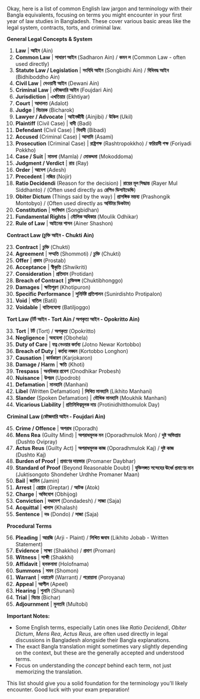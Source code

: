 Okay, here is a list of common English law jargon and terminology with their Bangla equivalents, focusing on terms you might encounter in your first year of law studies in Bangladesh. These cover various basic areas like the legal system, contracts, torts, and criminal law.

**General Legal Concepts & System**

1. **Law** | **আইন** (Ain)
2. **Common Law** | **সাধারণ আইন** (Sadharon Ain) / **কমন ল** (Common Law - often used directly)
3. **Statute Law / Legislation** | **সংবিধি আইন** (Songbidhi Ain) / **বিধিবদ্ধ আইন** (Bidhiboddho Ain)
4. **Civil Law** | **দেওয়ানী আইন** (Dewani Ain)
5. **Criminal Law** | **ফৌজদারি আইন** (Foujdari Ain)
6. **Jurisdiction** | **এখতিয়ার** (Ekhtiyar)
7. **Court** | **আদালত** (Adalot)
8. **Judge** | **বিচারক** (Bicharok)
9. **Lawyer / Advocate** | **আইনজীবী** (Ainjibi) / **উকিল** (Ukil)
10. **Plaintiff** (Civil Case) | **বাদী** (Badi)
11. **Defendant** (Civil Case) | **বিবাদী** (Bibadi)
12. **Accused** (Criminal Case) | **আসামি** (Asami)
13. **Prosecution** (Criminal Case) | **রাষ্ট্রপক্ষ** (Rashtropokkho) / **ফরিয়াদী পক্ষ** (Foriyadi Pokkho)
14. **Case / Suit** | **মামলা** (Mamla) / **মোকদ্দমা** (Mokoddoma)
15. **Judgment / Verdict** | **রায়** (Ray)
16. **Order** | **আদেশ** (Adesh)
17. **Precedent** | **নজির** (Nojir)
18. **Ratio Decidendi** (Reason for the decision) | **রায়ের মূল সিদ্ধান্ত** (Rayer Mul Siddhanto) / (Often used directly as **রেশিও ডিসাইডেন্ডি**)
19. **Obiter Dictum** (Things said by the way) | **প্রাসঙ্গিক মন্তব্য** (Prashongik Montobyo) / (Often used directly as **অবিটার ডিকটাম**)
20. **Constitution** | **সংবিধান** (Songbidhan)
21. **Fundamental Rights** | **মৌলিক অধিকার** (Moulik Odhikar)
22. **Rule of Law** | **আইনের শাসন** (Ainer Shashon)

**Contract Law (চুক্তি আইন - Chukti Ain)**

23. **Contract** | **চুক্তি** (Chukti)
24. **Agreement** | **সম্মতি** (Shommoti) / **চুক্তি** (Chukti)
25. **Offer** | **প্রস্তাব** (Prostab)
26. **Acceptance** | **স্বীকৃতি** (Shwikriti)
27. **Consideration** | **প্রতিদান** (Protidan)
28. **Breach of Contract** | **চুক্তিভঙ্গ** (Chuktibhonggo)
29. **Damages** | **ক্ষতিপূরণ** (Khotipuron)
30. **Specific Performance** | **সুনির্দিষ্ট প্রতিপালন** (Sunirdishto Protipalon)
31. **Void** | **বাতিল** (Batil)
32. **Voidable** | **বাতিলযোগ্য** (Batiljoggo)

**Tort Law (টর্ট আইন - Tort Ain / অপকৃত্য আইন - Opokritto Ain)**

33. **Tort** | **টর্ট** (Tort) / **অপকৃত্য** (Opokritto)
34. **Negligence** | **অবহেলা** (Obohela)
35. **Duty of Care** | **যত্ন নেওয়ার কর্তব্য** (Jotno Newar Kortobbo)
36. **Breach of Duty** | **কর্তব্য লঙ্ঘন** (Kortobbo Longhon)
37. **Causation** | **কার্যকারণ** (Karjokaron)
38. **Damage / Harm** | **ক্ষতি** (Khoti)
39. **Trespass** | **অনধিকার প্রবেশ** (Onodhikar Probesh)
40. **Nuisance** | **উপদ্রব** (Upodrob)
41. **Defamation** | **মানহানি** (Manhani)
42. **Libel** (Written Defamation) | **লিখিত মানহানি** (Likhito Manhani)
43. **Slander** (Spoken Defamation) | **মৌখিক মানহানি** (Moukhik Manhani)
44. **Vicarious Liability** | **প্রতিনিধিত্বমূলক দায়** (Protinidhitthomulok Day)

**Criminal Law (ফৌজদারি আইন - Foujdari Ain)**

45. **Crime / Offence** | **অপরাধ** (Oporadh)
46. **Mens Rea** (Guilty Mind) | **অপরাধমূলক মন** (Oporadhmulok Mon) / **দুষ্ট অভিপ্রায়** (Dushto Ovipray)
47. **Actus Reus** (Guilty Act) | **অপরাধমূলক কাজ** (Oporadhmulok Kaj) / **দুষ্ট কাজ** (Dushto Kaj)
48. **Burden of Proof** | **প্রমাণের দায়ভার** (Promaner Daybhar)
49. **Standard of Proof** (Beyond Reasonable Doubt) | **যুক্তিসঙ্গত সন্দেহের ঊর্ধ্বে প্রমাণের মান** (Juktisongoto Shondeher Urdhhe Promaner Maan)
50. **Bail** | **জামিন** (Jamin)
51. **Arrest** | **গ্রেপ্তার** (Greptar) / **আটক** (Atok)
52. **Charge** | **অভিযোগ** (Obhijog)
53. **Conviction** | **দণ্ডাদেশ** (Dondadesh) / **সাজা** (Saja)
54. **Acquittal** | **খালাস** (Khalash)
55. **Sentence** | **দণ্ড** (Dondo) / **সাজা** (Saja)

**Procedural Terms**

56. **Pleading** | **আরজি** (Arji - Plaint) / **লিখিত জবাব** (Likhito Jobab - Written Statement)
57. **Evidence** | **সাক্ষ্য** (Shakkho) / **প্রমাণ** (Proman)
58. **Witness** | **সাক্ষী** (Shakkhi)
59. **Affidavit** | **হলফনামা** (Holofnama)
60. **Summons** | **সমন** (Shomon)
61. **Warrant** | **ওয়ারেন্ট** (Warrant) / **পরোয়ানা** (Poroyana)
62. **Appeal** | **আপীল** (Apeel)
63. **Hearing** | **শুনানি** (Shunani)
64. **Trial** | **বিচার** (Bichar)
65. **Adjournment** | **মুলতবি** (Multobi)

**Important Notes:**

- Some English terms, especially Latin ones like _Ratio Decidendi_, _Obiter Dictum_, _Mens Rea_, _Actus Reus_, are often used directly in legal discussions in Bangladesh alongside their Bangla explanations.
- The exact Bangla translation might sometimes vary slightly depending on the context, but these are the generally accepted and understood terms.
- Focus on understanding the _concept_ behind each term, not just memorizing the translation.

This list should give you a solid foundation for the terminology you'll likely encounter. Good luck with your exam preparation!